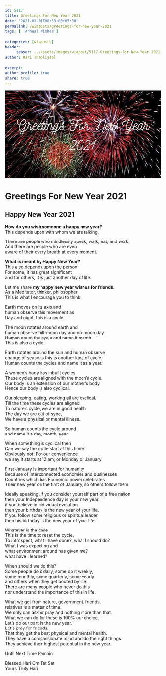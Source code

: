 ```yaml
--- 
id: 5117 
title: Greetings For New Year 2021
date: '2021-01-01T08:33:00+05:30'
permalink: /wiaposts/greetings-for-new-year-2021
tags: [ 'Annual Wishes']

categories: [wiaposts] 
header:
     teaser: ../assets/images/wiapost/5117-Greetings-For-New-Year-2021.jpg
author: Hari Thapliyaal 

excerpt:  
author_profile: true 
share: true 
---
```


![Greetings For New Year 2021](../assets/images/wiapost/5117-Greetings-For-New-Year-2021.jpg)  
   
# Greetings For New Year 2021   
    
## Happy New Year 2021
   
**How do you wish someone a happy new year?**  
This depends upon with whom we are talking.

There are people who mindlessly speak, walk, eat, and work.  
And there are people who are even  
aware of their every breath at every moment.

**What is meant by Happy New Year?**  
This also depends upon the person  
For some, it has great significant  
and for others, it is just another day of life.

Let me share **my happy new year wishes for friends.**  
As a Meditator, thinker, philosopher  
This is what I encourage you to think.

Earth moves on its axis and  
human observe this movement as  
Day and night, this is a cycle.

The moon rotates around earth and  
human observe full-moon day and no-moon day  
Human count the cycle and name it month  
This is also a cycle.

Earth rotates around the sun and human observe  
change of seasons this is another kind of cycle  
Human counts the cycles and name it as a year.

A women’s body has inbuilt cycles  
These cycles are aligned with the moon’s cycle.  
Our body is an extension of our mother’s body  
Hence our body is also cyclical.

Our sleeping, eating, working all are cyclical.  
Till the time these cycles are aligned  
To nature’s cycle, we are in good health  
The day we are out of sync,  
We have a physical or mental illness.

So human counts the cycle around  
and name it a day, month, year.

When something is cyclical then  
Can we say the cycle start at this time?  
Obviously not! For our convenience  
we say it starts at 12 am, or Monday or January

First January is important for humanity  
Because of interconnected economies and businesses  
Countries which has Economic power celebrates  
Their new year on the first of January, so others follow them.

Ideally speaking, if you consider yourself part of a free nation  
then your Independence day is your new year.  
if you believe in individual evolution  
then your birthday is the new year of your life.  
If you follow some religious or spiritual leader  
then his birthday is the new year of your life.

Whatever is the case  
This is the time to reset the cycle.  
To introspect, what I have done?, what I should do?  
What I was expecting and  
what environment around has given me?  
what have I learned?

When should we do this?  
Some people do it daily, some do it weekly,  
some monthly, some quarterly, some yearly  
and others when they get booted by life.  
There are many people who never do this  
nor understand the importance of this in life.

What we get from nature, government, friends,  
relatives is a matter of time.  
We only can ask or pray and nothing more than that.  
What we can do for these is 100% our choice.  
Let’s do our part in the new year.  
Let’s pray for friends.  
That they get the best physical and mental health.  
They have a compassionate mind and do the right things.  
They achieve their highest potential in the new year.

Until Next Time Remain   
  
Blessed Hari Om Tat Sat  
Yours Truly Hari


